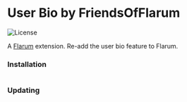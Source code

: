 # User Bio by FriendsOfFlarum

![License](https://img.shields.io/badge/license-MIT-blue.svg)

A [Flarum](http://flarum.org) extension. Re-add the user bio feature to Flarum.

### Installation


```sh

```

### Updating

```sh

```

